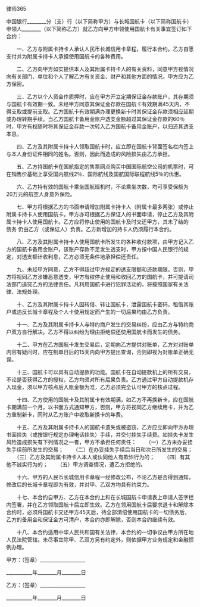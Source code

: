 
 



 
律师365








中国银行________分（支）行（以下简称甲方）与长城国航卡（以下简称国航卡）申领人________（以下简称乙方）就乙方向甲方申领使用国航卡有关事宜签订如下合约：


　　一、乙方与附属卡持卡人承认人民币长城信用卡章程，履行本合约。乙方自愿支付并为附属卡持卡人承担使用国航卡的各种费用。


　　二、乙方向甲方如实提供本人及其附属卡持卡人的有关资料，同意甲方视情况向有关部门、单位和个人了解乙方有关资金、财产和其他方面的情况。甲方应为乙方保密。


　　三、乙方以个人资金作质押时，应在甲方开立定期保证金存款账户，其存期须与国航卡有效期一致。未经甲方同意其保证金存款在国航卡有效期满45天内，不得支取或提前支取。乙方国航卡有效期满办理更换新卡时其保证金存款须相应延期或办理转期手续。当乙方国航卡备用金账户透支金额超过其保证金存款的60％时，甲方有权随时将其保证金存款一次转入乙方国航卡备用金账户，以归还其透支本息。


　　四、乙方及其附属卡持卡人领取国航卡时，应立即在国航卡背面签名栏内签上与本人身份证件相同的姓名。否则，因此而造成的风险损失由乙方承担。


　　五、乙方持国航卡在国航指定的售票网点购买中国国际航空公司的机票时，可在销售价基础上享受国内航线2％、国际航线及国航国际联程航线5％的优惠。


　　六、乙方持有效的国航卡乘坐国航班机时，不论乘坐次数，均可享受保额为20万元的航空人身意外保险。


　　七、甲方将根据乙方的书面申请增加附属卡持卡人（附属卡最多两张）或停止附属卡持卡人使用国航卡。甲方亦可根据乙方保证人的书面申请，停止乙方及其附属卡持卡人使用国航卡。乙方应将停止使用的国航卡及时交还甲方，其未了结的
债务
仍由乙方（或保证人）负责。乙方新增加的持卡人仍须履行本合约。


　　八、乙方及其附属卡持卡人使用国航卡所发生的各种收付款项，由甲方记入乙方的国航卡备用金账户，该账户存款不足发生透支时，甲方按中国人民银行的规定，对透支额计收利息，乙方必须无条件地承担偿还责任。


　　九、未经甲方同意，乙方不得超过甲方规定的透支限额和还款期限。否则，甲方将视同乙方涉嫌恶意透支，甲方有权停止使用和收回乙方的国航卡，并可提请司法部门追究乙方的法律责任。凡利用国航卡进行犯罪活动的，将按照国家有关法律、法规处理。


　　十、乙方及其附属卡持卡人因转借、转让国航卡，泄露国航卡密码，租借其账户或违反长城卡章程及个人卡使用规定而产生的一切后果均由乙方负责。


　　十一、乙方及其附属卡持卡人与特约商户发生的交易纠纷，应由乙方与特约商户双方自行解决。乙方不得以纠纷为理由拒绝偿还使用国航卡而发生的债务。


　　十二、甲方在乙方国航卡发生交易后，定期向乙方提供对账单，乙方对对账单内容有疑问时，应在制单日后的15天内向甲方提出查询，否则即视为对账单正确无误。


　　十三、国航卡可以具有自动提款的功能。国航卡在自动提款机上的所有交易，不论是否获得乙方的授权，乙方均须对所有后果负责。乙方通过甲方自动提款机存入现金，须以甲方核点后入账金额为准，乙方必须完全认可甲方的核点过程。


　　十四、乙方使用的国航卡及其附属卡有效期满，如乙方不再换新卡，应在国航卡期满前一个月，以书面方式通知甲方，否则，甲方将视同乙方继续用卡，并为乙方重制新卡，同时从乙方账户中收取新换卡的年费。


　　十五、乙方及其附属卡持卡人的国航卡遗失或被盗窃，乙方应立即向甲方办理书面挂失（或按银行规定办理电话挂失）手续，并交付挂失手续费。如挂失卡发生风险造成损失有下列情况之一者，甲方不承担任何责任：
　　（一）乙方未办妥挂失手续前所发生的交易；
　　（二）在办妥挂失手续后当日和次日所发生的交易；
　　（三）乙方及其附属卡持卡人本人或伙同他人有欺诈行为的；
　　（四）有其他不诚实行为的；
　　（五）甲方调查情况，遭乙方拒绝的。


　　十六、甲方的人民币长城信用卡章程一经修改公布，不论乙方是否得到通知，修改后的长城卡章程即为有效，并对甲、乙双方均具有约束力。


　　十七、本合约自甲方、乙方在本合约上和在长城国航卡申请表上申请人签字栏内签署，并在乙方领取国航卡后立即生效。乙方在领用国航卡后要求退卡和解除本合约时，必须将国航卡交还甲方45天后，待全部清偿使用国航卡的一切债务后，乙方的备用金和保证金方可清户，本合约亦即解除，否则本合约继续有效。


　　十八、本合约适用中华人民共和国有关法律，本合约的一切争议由甲方所在地人民法院管辖。未尽事宜除甲、乙双方另有约定外，则依据甲方业务规定和金融惯例办理。


 



 甲方：（签章）___________________
 
___________年________月________日
 


 

  乙方：（签章）___________________
  
___________年________月________日
  

 
  

 
  
 
   
 
   
 
    


    
 

    


    


    
 
 
   
 
  
 
 


